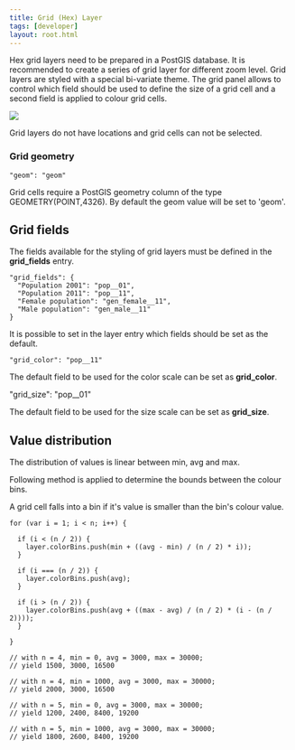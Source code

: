 ```yaml
---
title: Grid (Hex) Layer
tags: [developer]
layout: root.html
---
```


Hex grid layers need to be prepared in a PostGIS database. It is recommended to create a series of grid layer for different zoom level. Grid layers are styled with a special bi-variate theme. The grid panel allows to control which field should be used to define the size of a grid cell and a second field is applied to colour grid cells.

![](../grid_hex_layer_1.png)

Grid layers do not have locations and grid cells can not be selected.

### **Grid geometry**

`"geom": "geom"`

Grid cells require a PostGIS geometry column of the type GEOMETRY\(POINT,4326\). By default the geom value will be set to 'geom'.

## **Grid fields**

The fields available for the styling of grid layers must be defined in the **grid\_fields** entry.

```text
"grid_fields": {
  "Population 2001": "pop__01",
  "Population 2011": "pop__11",
  "Female population": "gen_female__11",
  "Male population": "gen_male__11"
}
```

It is possible to set in the layer entry which fields should be set as the default.

`"grid_color": "pop__11"`

The default field to be used for the color scale can be set as **grid\_color**.

"grid\_size": "pop\_\_01"

The default field to be used for the size scale can be set as **grid\_size**.

## Value distribution

The distribution of values is linear between min, avg and max.

Following method is applied to determine the bounds between the colour bins.

A grid cell falls into a bin if it's value is smaller than the bin's colour value.

```text
for (var i = 1; i < n; i++) {

  if (i < (n / 2)) {
    layer.colorBins.push(min + ((avg - min) / (n / 2) * i));
  }

  if (i === (n / 2)) {
    layer.colorBins.push(avg);
  }

  if (i > (n / 2)) {
    layer.colorBins.push(avg + ((max - avg) / (n / 2) * (i - (n / 2))));
  }
      
}

// with n = 4, min = 0, avg = 3000, max = 30000;
// yield 1500, 3000, 16500

// with n = 4, min = 1000, avg = 3000, max = 30000;
// yield 2000, 3000, 16500

// with n = 5, min = 0, avg = 3000, max = 30000;
// yield 1200, 2400, 8400, 19200

// with n = 5, min = 1000, avg = 3000, max = 30000;
// yield 1800, 2600, 8400, 19200
```

